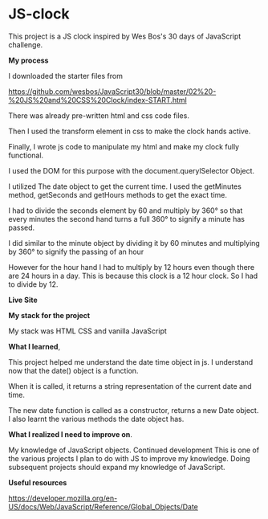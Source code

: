 # JS-clock
This project is a JS clock inspired by Wes Bos's 30 days of JavaScript challenge.

**My process** 

I downloaded the starter files from 

https://github.com/wesbos/JavaScript30/blob/master/02%20-%20JS%20and%20CSS%20Clock/index-START.html

There was already pre-written html and css code files.

Then I used the transform element in css to make the clock hands active. 

Finally, I wrote js code to manipulate my html and make my clock fully functional.

I used the DOM for this purpose with the document.querylSelector Object.

 I utilized The date object to get the current time. I used the getMinutes method, getSeconds and getHours methods to get the exact time. 

I had to divide the seconds element by 60 and multiply by 360° so that every minutes the second hand turns a full 360° to signify a minute has passed. 

I did similar to the minute object by dividing it by 60 minutes and multiplying by 360° to signify the passing of an hour 

However for the hour hand I had to multiply by 12 hours even though there are 24 hours in a day. This is because this clock is a 12 hour clock. So I had to divide by 12.  

**Live Site**   

**My stack for the project**  

My stack was HTML CSS and vanilla JavaScript           

**What I learned**, 

This project helped me understand the date time object in js. I understand now that the date() object is a function.

When it is called, it returns a string representation of the current date and time.

The new date function is called as a constructor, returns a new Date object. I also learnt the various methods the date object has. 

**What I realized I need to improve on**.

My knowledge of JavaScript objects.  Continued development  This is one of the various projects I plan to do with JS to improve my knowledge. Doing subsequent projects should expand my knowledge of JavaScript.                      

**Useful resources**

https://developer.mozilla.org/en-US/docs/Web/JavaScript/Reference/Global_Objects/Date

